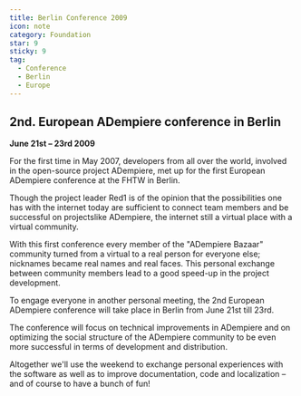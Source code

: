 ```yaml
---
title: Berlin Conference 2009
icon: note
category: Foundation
star: 9
sticky: 9
tag:
  - Conference
  - Berlin
  - Europe
---
```


## 2nd. European ADempiere conference in Berlin
**June 21st – 23rd 2009**

For the first time in May 2007, developers from all over the world, involved in the open-source project ADempiere, met up for the first European ADempiere conference at the FHTW in Berlin.

Though the project leader Red1 is of the opinion that the possibilities one has with the internet today are sufficient to connect team members and be successful on projectslike ADempiere, the internet still a virtual place with a virtual community.

With this first conference every member of the "ADempiere Bazaar" community turned from a virtual to a real person for everyone else; nicknames became real names and real faces. This personal exchange between community members lead to a good speed-up in the project development.

To engage everyone in another personal meeting, the 2nd European ADempiere conference will take place in Berlin from June 21st till 23rd.

The conference will focus on technical improvements in ADempiere and on optimizing the social structure of the ADempiere community to be even more successful in terms of development and distribution.

Altogether we'll use the weekend to exchange personal experiences with the software as well as to improve documentation, code and localization – and of course to have a bunch of fun!